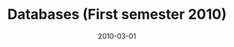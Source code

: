 ---
title: "Databases (First semester 2010)"
collection: teaching
type: "Undergraduate course"
permalink: 
venue: "Pontificia Universidad Cat&oacute;lica de Chile, Computer Science Department"
date: 2010-03-01
location: "Santiago, Chile"
---